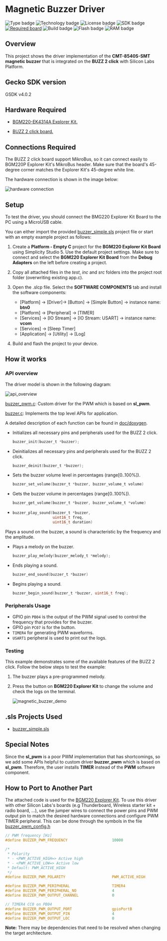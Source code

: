 # Magnetic Buzzer Driver #
![Type badge](https://img.shields.io/badge/dynamic/json?url=https://raw.githubusercontent.com/SiliconLabs/application_examples_ci/master/hardware_drivers/magnetic_buzzer_common.json&label=Type&query=type&color=green)
![Technology badge](https://img.shields.io/badge/dynamic/json?url=https://raw.githubusercontent.com/SiliconLabs/application_examples_ci/master/hardware_drivers/magnetic_buzzer_common.json&label=Technology&query=technology&color=green)
![License badge](https://img.shields.io/badge/dynamic/json?url=https://raw.githubusercontent.com/SiliconLabs/application_examples_ci/master/hardware_drivers/magnetic_buzzer_common.json&label=License&query=license&color=green)
![SDK badge](https://img.shields.io/badge/dynamic/json?url=https://raw.githubusercontent.com/SiliconLabs/application_examples_ci/master/hardware_drivers/magnetic_buzzer_common.json&label=SDK&query=sdk&color=green)
[![Required board](https://img.shields.io/badge/Mikroe-BUZZ%202%20click-green)](https://www.mikroe.com/buzz-2-click)
![Build badge](https://img.shields.io/endpoint?url=https://raw.githubusercontent.com/SiliconLabs/application_examples_ci/master/hardware_drivers/magnetic_buzzer_build_status.json)
![Flash badge](https://img.shields.io/badge/dynamic/json?url=https://raw.githubusercontent.com/SiliconLabs/application_examples_ci/master/hardware_drivers/magnetic_buzzer_common.json&label=Flash&query=flash&color=blue)
![RAM badge](https://img.shields.io/badge/dynamic/json?url=https://raw.githubusercontent.com/SiliconLabs/application_examples_ci/master/hardware_drivers/magnetic_buzzer_common.json&label=RAM&query=ram&color=blue)

## Overview ##

This project shows the driver implementation of the **CMT-8540S-SMT magnetic buzzer** that is integrated on the **BUZZ 2 click** with Silicon Labs Platform.

## Gecko SDK version ##

GSDK v4.0.2

## Hardware Required ##

- [BGM220-EK4314A Explorer Kit.](https://www.silabs.com/development-tools/wireless/bluetooth/bgm220-explorer-kit)

- [BUZZ 2 click board.](https://www.mikroe.com/buzz-2-click)

## Connections Required ##

The BUZZ 2 click board support MikroBus, so it can connect easily to BGM220P Explorer Kit's MikroBus header. Make sure that the board's 45-degree corner matches the Explorer Kit's 45-degree white line.

The hardware connection is shown in the image below:

![hardware connection](doc/images/hardware_connection.png)

## Setup ##

To test the driver, you should connect the BMG220 Explorer Kit Board to the PC using a MicroUSB cable.

You can either import the provided [buzzer_simple.sls](SimplicityStudio/buzzer_simple.sls) project file or start with an empty example project as follows:

1. Create a **Platform - Empty C** project for the **BGM220 Explorer Kit Board** using Simplicity Studio 5. Use the default project settings. Make sure to connect and select the **BGM220 Explorer Kit Board** from the **Debug Adapters** on the left before creating a project.

2. Copy all attached files in the _test_, _inc_ and _src_ folders into the project root folder (overwriting existing app.c).

3. Open the .slcp file. Select the **SOFTWARE COMPONENTS** tab and install the software components:

   - [Platform] →  [Driver]→ [Button] →  [Simple Button] → instance name: **btn0**
   - [Platform] →  [Peripheral] → [TIMER]
   - [Services] →  [IO Stream] → [IO Stream: USART] → instance name: **vcom**
   - [Services] →  [Sleep Timer]
   - [Application] →  [Utility] → [Log]

4. Build and flash the project to your device.

## How it works ##

### API overview ###

The driver model is shown in the following diagram:

![api_overview](doc/images/api_overview.png)

[buzzer_pwm.c](src/buzzer_pwm.c): Custom driver for the PWM which is based on **sl_pwm**.

[buzzer.c](src/buzzer.c): Implements the top level APIs for application.

A detailed description of each function can be found in [doc/doxygen](doc/doxygen/html/modules.html).

- Initializes all necessary pins and peripherals used for the BUZZ 2 click.

  ```C
  buzzer_init(buzzer_t *buzzer);
  ```

- Deinitializes all necessary pins and peripherals used for the BUZZ 2 click.

  ```C
  buzzer_deinit(buzzer_t *buzzer);
  ```

- Sets the buzzer volume level in percentages (range[0..100%]).

  ```C
  buzzer_set_volume(buzzer_t *buzzer, buzzer_volume_t volume)
  ```

- Gets the buzzer volume in percentages (range[0..100%]).

  ```C
  buzzer_get_volume(buzzer_t *buzzer, buzzer_volume_t *volume)
  ```

- ```C
  buzzer_play_sound(buzzer_t *buzzer,
                    uint16_t freq,
                    uint16_t duration)
  ```

Plays a sound on the buzzer, a sound is characteristic by the frequency and the amplitude.

- Plays a melody on the buzzer.

  ```C
  buzzer_play_melody(buzzer_melody_t *melody);
  ```

- Ends playing a sound.

  ```C
  buzzer_end_sound(buzzer_t *buzzer)
  ```

- Begins playing a sound.

  ```C
  buzzer_begin_sound(buzzer_t *buzzer, uint16_t freq);
  ```

### Peripherals Usage ###

- GPIO pin `PB04` is the output of the PWM signal used to control the frequency that provides for the buzzer.
- GPIO pin `PC07` is for the button.
- `TIMER4` for generating PWM waveforms.
- `USART1` peripheral is used to print out the logs.

### Testing ###

This example demonstrates some of the available features of the BUZZ 2 click. Follow the below steps to test the example:

1. The buzzer plays a pre-programmed melody.

2. Press the button on **BGM220 Explorer Kit** to change the volume and check the logs on the terminal.

    ![magnetic_buzzer_demo](doc/images/log.png)

## .sls Projects Used

- [buzzer_simple.sls](SimplicityStudio/buzzer_simple.sls)

## Special Notes ##

Since the **sl_pwm** is a poor PWM implementation that has shortcomings, so we add some APIs helpful to custom driver **buzzer_pwm** which is based on **sl_pwm**. Therefore, the user installs **TIMER** instead of the **PWM** software component.

## How to Port to Another Part ##

The attached code is used for the [BGM220 Explorer Kit](https://www.silabs.com/development-tools/wireless/bluetooth/bgm220-explorer-kit). To use this driver with other Silicon Labs's boards (e.g Thunderboard, Wireless starter kit + radio board, ...), use the jumper wires to connect the power pins and PWM output pin to match the desired hardware connections and configure PWM TIMER peripheral. This can be done through the symbols in the file [buzzer_pwm_config.h](inc/buzzer_pwm_config.h)

```C
// PWM frequency [Hz]
#define BUZZER_PWM_FREQUENCY                    10000

/*
 * Polarity
 * - <PWM_ACTIVE_HIGH=> Active high
 * - <PWM_ACTIVE_LOW=> Active low
 * Default: PWM_ACTIVE_HIGH
 */
#define BUZZER_PWM_POLARITY                     PWM_ACTIVE_HIGH

#define BUZZER_PWM_PERIPHERAL                   TIMER4
#define BUZZER_PWM_PERIPHERAL_NO                4
#define BUZZER_PWM_OUTPUT_CHANNEL               0

// TIMER4 CC0 on PB04
#define BUZZER_PWM_OUTPUT_PORT                  gpioPortB
#define BUZZER_PWM_OUTPUT_PIN                   4
#define BUZZER_PWM_OUTPUT_LOC                   0
```

**Note:** There may be dependencies that need to be resolved when changing the target architecture.
